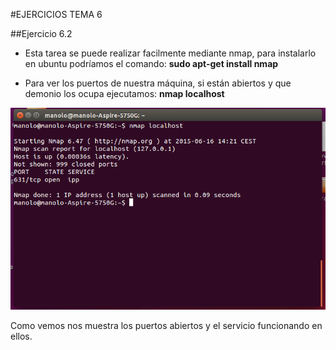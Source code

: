 #EJERCICIOS TEMA 6

##Ejercicio 6.2

* Esta tarea se puede realizar facilmente mediante nmap, para instalarlo en ubuntu podríamos el comando: **sudo apt-get install nmap**

* Para ver los puertos de nuestra máquina, si están abiertos y que demonio los ocupa ejecutamos: **nmap localhost**

![img](https://github.com/manolotello7/SWAP14-15/blob/master/Im%C3%A1genes/TEMA6.png)

Como vemos nos muestra los puertos abiertos y el servicio funcionando en ellos.
